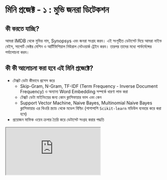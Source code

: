 # মিনি প্রজেক্ট - ১ : মুভি জনরা ডিটেকশন

## কী করতে যাচ্ছি?

আমরা IMDB থেকে মুভির নাম, Synopsys এবং জনরা সংগ্রহ করব। এই সংগৃহীত ডেটাসেট দিয়ে আমরা নাইভ বেইস, সাপোর্ট ভেক্টর মেশিন ও আর্টিফিশিয়াল নিউরাল নেটওয়ার্ক ট্রেইন করব। তারপর তাদের মধ্যে পার্ফর্মেন্সের পর্যালোচনা করব।

## কী কী আলোচনা করা হবে এই মিনি প্রজেক্টে?

* টেক্সট ডেটা কীভাবে প্রসেস করে
  * Skip-Gram, N-Gram, TF-IDF (Term Frequency - Inverse Document Frequency) ও অন্যান্য Word Embedding সম্পর্কে ধারণা লাভ করা
  * টেক্সট ডেটা মাইনিংয়ের জন্য কোন ক্লাসিফায়ার ভাল এবং কেন
  * Support Vector Machine, Naive Bayes, Multinomial Naive Bayes ক্লাসিফায়ার এর থিওরি স্ক্র্যাচ থেকে মডেল বিল্ডিং (পাশাপাশি `Scikit-learn` মডিউল ব্যবহার করে করা হবে)
* প্রয়োজন মাফিক ওয়েব ক্রলার তৈরি করে ডেটাসেট সংগ্রহ করার পদ্ধতি

<iframe src="http://bl.ocks.org/mbostock/raw/4061502/0a200ddf998aa75dfdb1ff32e16b680a15e5cb01/" marginwidth="0" marginheight="0" scrolling="no"></iframe>
